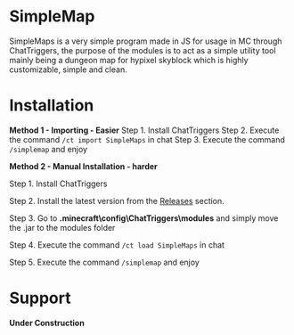 # SimpleMap
SimpleMaps is a very simple program made in JS for usage in MC through ChatTriggers, the purpose of the modules is to act as a simple utility tool mainly being a dungeon map for hypixel skyblock which is highly customizable, simple and clean.


# Installation

**Method 1 - Importing - Easier**
 Step 1. Install ChatTriggers
 Step 2. Execute the command `/ct import SimpleMaps` in chat
 Step 3. Execute the command `/simplemap` and enjoy

**Method 2 - Manual Installation - harder**

Step 1. Install ChatTriggers				

Step 2. Install the latest version from the [Releases](https://github.com/DrMixxer/SimpleMap/releases) section.		

Step 3. Go to **\.minecraft\config\ChatTriggers\modules** and simply move the .jar to the modules folder											

Step 4. Execute the command `/ct load SimpleMaps` in chat																																										

Step 5. Execute the command `/simplemap` and enjoy

# Support
**Under Construction**



